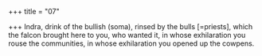+++
title = "07"

+++
Indra, drink of the bullish (soma), rinsed by the bulls [=priests], which  the falcon brought here to you, who wanted it,
in whose exhilaration you rouse the communities, in whose exhilaration  you opened up the cowpens.